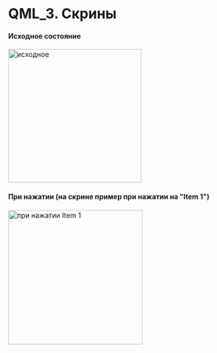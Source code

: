 # QML_3. Скрины

#### Исходное состояние
<img width="271" alt="исходное" src="https://github.com/svyatoslavlipatov/InterfaceDesign/assets/92099105/b627ba29-76c3-4218-9efd-b3de01540620">

#### При нажатии (на скрине пример при нажатии на "Item 1")
<img width="273" alt="при нажатии Item 1" src="https://github.com/svyatoslavlipatov/InterfaceDesign/assets/92099105/29d47513-fa57-4c96-8f43-d8fabdaedc95">
